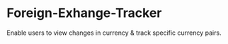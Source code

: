 # Foreign-Exhange-Tracker
Enable users to view changes in currency &amp; track specific currency pairs.

